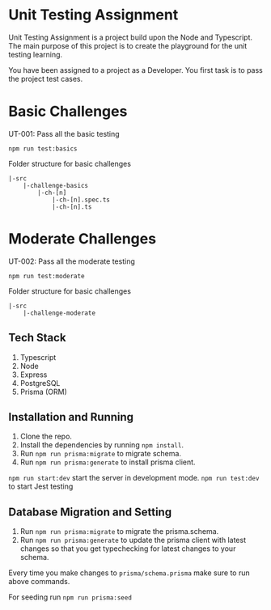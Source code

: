 # Unit Testing Assignment

Unit Testing Assignment is a project build upon the Node and Typescript. The main purpose of this project is to create the playground for the unit testing learning. 

You have been assigned to a project as a Developer. You first task is to pass the project test cases.

# Basic Challenges

UT-001: Pass all the basic testing

```
npm run test:basics
```

Folder structure for basic challenges

```
|-src
    |-challenge-basics
        |-ch-[n]
            |-ch-[n].spec.ts
            |-ch-[n].ts
```

# Moderate Challenges

UT-002: Pass all the moderate testing

```
npm run test:moderate
```

Folder structure for basic challenges

```
|-src
    |-challenge-moderate
```

## Tech Stack

1. Typescript
2. Node
3. Express
4. PostgreSQL
5. Prisma (ORM)

## Installation and Running

1. Clone the repo.
2. Install the dependencies by running `npm install`.
3. Run `npm run prisma:migrate` to migrate schema.
4. Run `npm run prisma:generate` to install prisma client.

`npm run start:dev` start the server in development mode.
`npm run test:dev` to start Jest testing

## Database Migration and Setting

1. Run `npm run prisma:migrate` to migrate the prisma.schema.
2. Run `npm run prisma:generate` to update the prisma client with latest changes so that you get typechecking for latest changes to your schema.

Every time you make changes to `prisma/schema.prisma` make sure to run above commands.

For seeding run `npm run prisma:seed`
